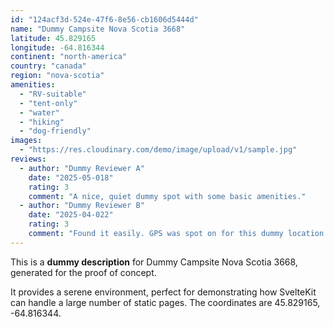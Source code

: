 ```yaml
---
id: "124acf3d-524e-47f6-8e56-cb1606d5444d"
name: "Dummy Campsite Nova Scotia 3668"
latitude: 45.829165
longitude: -64.816344
continent: "north-america"
country: "canada"
region: "nova-scotia"
amenities:
  - "RV-suitable"
  - "tent-only"
  - "water"
  - "hiking"
  - "dog-friendly"
images:
  - "https://res.cloudinary.com/demo/image/upload/v1/sample.jpg"
reviews:
  - author: "Dummy Reviewer A"
    date: "2025-05-018"
    rating: 3
    comment: "A nice, quiet dummy spot with some basic amenities."
  - author: "Dummy Reviewer B"
    date: "2025-04-022"
    rating: 3
    comment: "Found it easily. GPS was spot on for this dummy location."
---
```


This is a **dummy description** for Dummy Campsite Nova Scotia 3668, generated for the proof of concept.

It provides a serene environment, perfect for demonstrating how SvelteKit can handle a large number of static pages. The coordinates are 45.829165, -64.816344.

